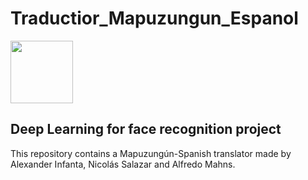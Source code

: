# Traductior_Mapuzungun_Espanol

<img src="https://upload.wikimedia.org/wikipedia/commons/thumb/d/d8/Marca-uc.svg/1280px-Marca-uc.svg.png" width="100" height="100">

## Deep Learning for face recognition project

This repository contains a Mapuzungún-Spanish translator made by Alexander Infanta, Nicolás Salazar and Alfredo Mahns.